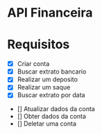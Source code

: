 # API Financeira

# Requisitos

 - [X] Criar conta
 - [X] Buscar extrato bancario
 - [X] Realizar um deposito
 - [X] Realizar um saque
 - [X] Buscar extrato por data
 - [] Atualizar dados da conta
 - [] Obter dados da conta
 - [] Deletar uma conta